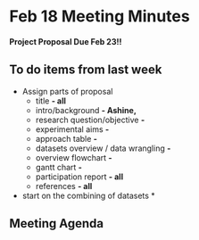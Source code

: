 # Feb 18 Meeting Minutes
#### Project Proposal Due Feb 23!!

## To do items from last week
* Assign parts of proposal
  * title **- all**
  * intro/background **- Ashine,**
  * research question/objective **-** 
  * experimental aims **-**
  * approach table **-**
  * datasets overview / data wrangling **-**
  * overview flowchart **-**
  * gantt chart **-**
  * participation report **- all**
  * references **- all**
* start on the combining of datasets
  * 


## Meeting Agenda
